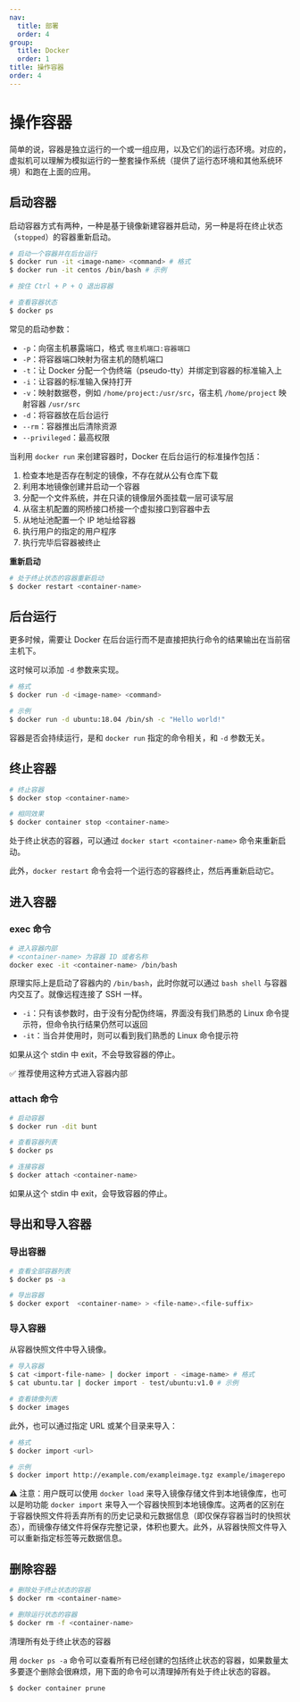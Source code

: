 ```yaml
---
nav:
  title: 部署
  order: 4
group:
  title: Docker
  order: 1
title: 操作容器
order: 4
---
```


# 操作容器

简单的说，容器是独立运行的一个或一组应用，以及它们的运行态环境。对应的，虚拟机可以理解为模拟运行的一整套操作系统（提供了运行态环境和其他系统环境）和跑在上面的应用。

## 启动容器

启动容器方式有两种，一种是基于镜像新建容器并启动，另一种是将在终止状态（`stopped`）的容器重新启动。

```bash
# 启动一个容器并在后台运行
$ docker run -it <image-name> <command> # 格式
$ docker run -it centos /bin/bash # 示例

# 按住 Ctrl + P + Q 退出容器

# 查看容器状态
$ docker ps
```

常见的启动参数：

- `-p`：向宿主机暴露端口，格式 `宿主机端口:容器端口`
- `-P`：将容器端口映射为宿主机的随机端口
- `-t`：让 Docker 分配一个伪终端（pseudo-tty）并绑定到容器的标准输入上
- `-i`：让容器的标准输入保持打开
- `-v`：映射数据卷，例如 `/home/project:/usr/src`，宿主机 `/home/project` 映射容器 `/usr/src`
- `-d`：将容器放在后台运行
- `--rm`：容器推出后清除资源
- `--privileged`：最高权限


当利用 `docker run` 来创建容器时，Docker 在后台运行的标准操作包括：

1. 检查本地是否存在制定的镜像，不存在就从公有仓库下载
2. 利用本地镜像创建并启动一个容器
3. 分配一个文件系统，并在只读的镜像层外面挂载一层可读写层
4. 从宿主机配置的网桥接口桥接一个虚拟接口到容器中去
5. 从地址池配置一个 IP 地址给容器
6. 执行用户的指定的用户程序
7. 执行完毕后容器被终止

**重新启动**

```bash
# 处于终止状态的容器重新启动
$ docker restart <container-name>
```

## 后台运行

更多时候，需要让 Docker 在后台运行而不是直接把执行命令的结果输出在当前宿主机下。

这时候可以添加 `-d` 参数来实现。

```bash
# 格式
$ docker run -d <image-name> <command>

# 示例
$ docker run -d ubuntu:18.04 /bin/sh -c "Hello world!"
```

容器是否会持续运行，是和 `docker run` 指定的命令相关，和 `-d` 参数无关。

## 终止容器

```bash
# 终止容器
$ docker stop <container-name>

# 相同效果
$ docker container stop <container-name>
```

处于终止状态的容器，可以通过 `docker start <container-name>` 命令来重新启动。

此外，`docker restart` 命令会将一个运行态的容器终止，然后再重新启动它。

## 进入容器

### exec 命令

```bash
# 进入容器内部
# <container-name> 为容器 ID 或者名称
docker exec -it <container-name> /bin/bash
```

原理实际上是启动了容器内的 `/bin/bash`，此时你就可以通过 `bash shell` 与容器内交互了。就像远程连接了 SSH 一样。

- `-i`：只有该参数时，由于没有分配伪终端，界面没有我们熟悉的 Linux 命令提示符，但命令执行结果仍然可以返回
- `-it`：当合并使用时，则可以看到我们熟悉的 Linux 命令提示符

如果从这个 stdin 中 exit，不会导致容器的停止。

✅ 推荐使用这种方式进入容器内部

### attach 命令

```bash
# 启动容器
$ docker run -dit bunt

# 查看容器列表
$ docker ps

# 连接容器
$ docker attach <container-name>
```

如果从这个 stdin 中 exit，会导致容器的停止。

## 导出和导入容器

### 导出容器

```bash
# 查看全部容器列表
$ docker ps -a

# 导出容器
$ docker export  <container-name> > <file-name>.<file-suffix>
```

### 导入容器

从容器快照文件中导入镜像。

```bash
# 导入容器
$ cat <import-file-name> | docker import - <image-name> # 格式
$ cat ubuntu.tar | docker import - test/ubuntu:v1.0 # 示例

# 查看镜像列表
$ docker images
```

此外，也可以通过指定 URL 或某个目录来导入：

```bash
# 格式
$ docker import <url>

# 示例
$ docker import http://example.com/exampleimage.tgz example/imagerepo
```

⚠️ 注意：用户既可以使用 `docker load` 来导入镜像存储文件到本地镜像库，也可以是哟功能 `docker import` 来导入一个容器快照到本地镜像库。这两者的区别在于容器快照文件将丢弃所有的历史记录和元数据信息（即仅保存容器当时的快照状态），而镜像存储文件将保存完整记录，体积也要大。此外，从容器快照文件导入可以重新指定标签等元数据信息。

## 删除容器

```bash
# 删除处于终止状态的容器
$ docker rm <container-name>

# 删除运行状态的容器
$ docker rm -f <container-name>
```

清理所有处于终止状态的容器

用 `docker ps -a` 命令可以查看所有已经创建的包括终止状态的容器，如果数量太多要逐个删除会很麻烦，用下面的命令可以清理掉所有处于终止状态的容器。

```bash
$ docker container prune
```
